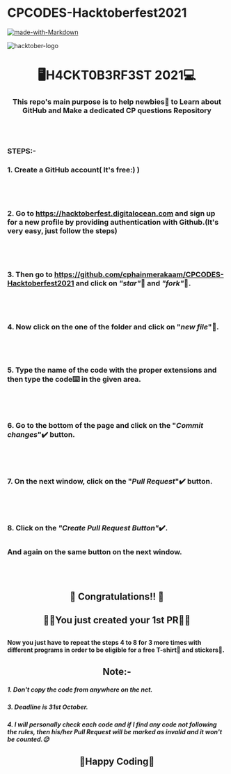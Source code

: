 # CPCODES-Hacktoberfest2021
[![made-with-Markdown](https://img.shields.io/badge/Made%20with-Markdown-1f425f.svg)](http://commonmark.org)

![hacktober-logo](https://res.cloudinary.com/practicaldev/image/fetch/s--Gg3AHVhQ--/c_imagga_scale,f_auto,fl_progressive,h_420,q_auto,w_1000/https://dev-to-uploads.s3.amazonaws.com/uploads/articles/of9b6i02ifmdq5zlbmkz.jpg)

# <div align="center">🖥️H4CKT0B3RF3ST 2021💻</div>
### <div align="center">This repo's main purpose is to help newbies👶 to Learn about GitHub and Make a dedicated CP questions Repository</div>
<br></br>

### <div align="left">STEPS:-</div>

  ### 1. Create a GitHub account( It's free:) )
<br></br>
##
  ### 2. Go to https://hacktoberfest.digitalocean.com and sign up for a new profile by providing authentication with Github.(It's   very     easy, just follow the steps)
  
<br></br>
##
  ### 3. Then go to https://github.com/cphainmerakaam/CPCODES-Hacktoberfest2021 and click on *"star"*🌟 and *"fork"*🍴.

<br></br>
##
  ### 4. Now click on the one of the  folder and click on "*new file*"📁.
<br></br>
##
  ### 5. Type the name of the code with the proper extensions and then type the code⌨️ in the given area. 

<br></br>
##
  ### 6. Go to the bottom of the page and click on the "*Commit changes*"✔️ button.
<br></br>
##
  ### 7. On the next window, click on the "*Pull Request*"✔️ button.

<br></br>
##
  ### 8. Click on the *"Create Pull Request Button"*✔️.

  ##
  ### And again on the same button on the next window.

<br></br>



##
## <div align="center"> 🥳 Congratulations!! 🥳 </div>
## <div align="center">🙌🙌You just created your 1st PR🙌🙌</div>

##
#### Now you just have to repeat the steps 4 to 8 for 3 more times with different programs in order to be eligible for a free T-shirt👕 and stickers🤩.

## <div align="center">Note:-</div>

##### 1. Don't copy the code from anywhere on the net.
##### 3. Deadline is 31st October.
##### 4. I will personally check each code and if I find any code not following the rules, then his/her Pull Request will be marked as invalid and it won't be counted.😥

## <div align="center">🤞Happy Coding🤞</div>
